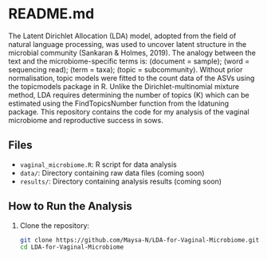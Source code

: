 # README.md
The Latent Dirichlet Allocation (LDA) model, adopted from the field of natural language processing, was used to uncover latent structure in the microbial community (Sankaran & Holmes, 2019). The analogy between the text and the microbiome-specific terms is: (document = sample); (word = sequencing read); (term = taxa); (topic = subcommunity).
Without prior normalisation, topic models were fitted to the count data of the ASVs using the topicmodels package in R. Unlike the Dirichlet-multinomial mixture method, LDA requires determining the number of topics (K) which can be estimated using the FindTopicsNumber function from the Idatuning package.
This repository contains the code for my analysis of the vaginal microbiome and reproductive success in sows.

## Files

- `vaginal_microbiome.R`: R script for data analysis
- `data/`: Directory containing raw data files (coming soon)
- `results/`: Directory containing analysis results (coming soon)

## How to Run the Analysis

1. Clone the repository:

   ```sh
   git clone https://github.com/Maysa-N/LDA-for-Vaginal-Microbiome.git
   cd LDA-for-Vaginal-Microbiome
